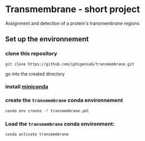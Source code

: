 # Transmembrane - short project

Assignment and detection of a protein's transmembrane regions

## Set up the environnement

### clone this repository

```bash
git clone https://github.com/iphigenieG/transmembrane.git
```
go into the created directory

### install [miniconda](https://docs.conda.io/en/latest/miniconda.html)

### create the `transmembrane` conda environnement

```bash
conda env create -f transmembrane.yml
```
### Load the `transmembrane` conda environment:
```
conda activate transmembrane
```

